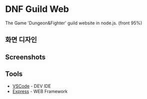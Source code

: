 # DNF Guild Web

The Game 'Dungeon&Fighter' guild website in node.js. (front 95%)

## 화면 디자인

## Screenshots

## Tools

* [VSCode](https://code.visualstudio.com/) - DEV IDE
* [Express](https://expressjs.com/) - WEB Framework
